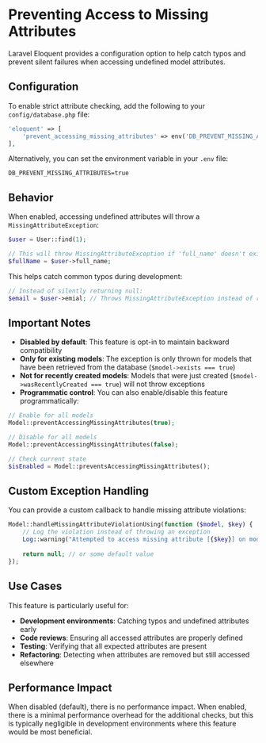 # Preventing Access to Missing Attributes

Laravel Eloquent provides a configuration option to help catch typos and prevent silent failures when accessing undefined model attributes.

## Configuration

To enable strict attribute checking, add the following to your `config/database.php` file:

```php
'eloquent' => [
    'prevent_accessing_missing_attributes' => env('DB_PREVENT_MISSING_ATTRIBUTES', false),
],
```

Alternatively, you can set the environment variable in your `.env` file:

```env
DB_PREVENT_MISSING_ATTRIBUTES=true
```

## Behavior

When enabled, accessing undefined attributes will throw a `MissingAttributeException`:

```php
$user = User::find(1);

// This will throw MissingAttributeException if 'full_name' doesn't exist
$fullName = $user->full_name;
```

This helps catch common typos during development:

```php
// Instead of silently returning null:
$email = $user->emial; // Throws MissingAttributeException instead of returning null
```

## Important Notes

- **Disabled by default**: This feature is opt-in to maintain backward compatibility
- **Only for existing models**: The exception is only thrown for models that have been retrieved from the database (`$model->exists === true`)
- **Not for recently created models**: Models that were just created (`$model->wasRecentlyCreated === true`) will not throw exceptions
- **Programmatic control**: You can also enable/disable this feature programmatically:

```php
// Enable for all models
Model::preventAccessingMissingAttributes(true);

// Disable for all models
Model::preventAccessingMissingAttributes(false);

// Check current state
$isEnabled = Model::preventsAccessingMissingAttributes();
```

## Custom Exception Handling

You can provide a custom callback to handle missing attribute violations:

```php
Model::handleMissingAttributeViolationUsing(function ($model, $key) {
    // Log the violation instead of throwing an exception
    Log::warning("Attempted to access missing attribute [{$key}] on model [" . get_class($model) . "]");
    
    return null; // or some default value
});
```

## Use Cases

This feature is particularly useful for:

- **Development environments**: Catching typos and undefined attributes early
- **Code reviews**: Ensuring all accessed attributes are properly defined
- **Testing**: Verifying that all expected attributes are present
- **Refactoring**: Detecting when attributes are removed but still accessed elsewhere

## Performance Impact

When disabled (default), there is no performance impact. When enabled, there is a minimal performance overhead for the additional checks, but this is typically negligible in development environments where this feature would be most beneficial.
